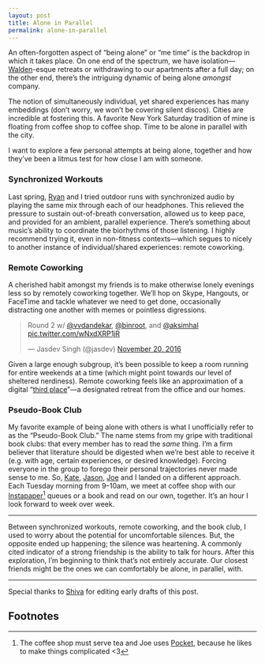 ```yaml
---
layout: post
title: Alone in Parallel
permalink: alone-in-parallel
---
```


An often-forgotten aspect of “being alone” or “me time” is the backdrop in which it takes place. On one end of the spectrum, we have isolation—[Walden](https://en.wikipedia.org/wiki/Walden)-esque retreats or withdrawing to our apartments after a full day; on the other end, there’s the intriguing dynamic of being alone _amongst_ company.

The notion of simultaneously individual, yet shared experiences has many embeddings (don’t worry, we won’t be covering silent discos). Cities are incredible at fostering this. A favorite New York Saturday tradition of mine is floating from coffee shop to coffee shop. Time to be alone in parallel with the city.

I want to explore a few personal attempts at being alone, together and how they’ve been a litmus test for how close I am with someone.

### Synchronized Workouts

Last spring, [Ryan](https://twitter.com/ryandawidjan) and I tried outdoor runs with synchronized audio by playing the same mix through each of our headphones. This relieved the pressure to sustain out-of-breath conversation, allowed us to keep pace, and provided for an ambient, parallel experience. There’s something about music’s ability to coordinate the biorhythms of those listening. I highly recommend trying it, even in non-fitness contexts—which segues to nicely to another instance of individual/shared experiences: remote coworking.

### Remote Coworking

A cherished habit amongst my friends is to make otherwise lonely evenings less so by remotely coworking together. We’ll hop on Skype, Hangouts, or FaceTime and tackle whatever we need to get done, occasionally distracting one another with memes or pointless digressions.

<blockquote class="twitter-tweet" data-lang="en"><p lang="en" dir="ltr">Round 2 w/ <a href="https://twitter.com/vvdandekar?ref_src=twsrc%5Etfw">@vvdandekar</a>, <a href="https://twitter.com/binroot?ref_src=twsrc%5Etfw">@binroot</a>, and <a href="https://twitter.com/aksimhal?ref_src=twsrc%5Etfw">@aksimhal</a> <a href="https://t.co/wNxdXRP1jR">pic.twitter.com/wNxdXRP1jR</a></p>&mdash; Jasdev Singh (@jasdev) <a href="https://twitter.com/jasdev/status/800469476600909824?ref_src=twsrc%5Etfw">November 20, 2016</a></blockquote> <script async src="https://platform.twitter.com/widgets.js" charset="utf-8"></script> 

Given a large enough subgroup, it’s been possible to keep a room running for entire weekends at a time (which might point towards our level of sheltered nerdiness). Remote coworking feels like an approximation of a digital “[third place](https://www.wsj.com/articles/SB115885721556770219)”—a designated retreat from the office and our homes.

### Pseudo-Book Club

My favorite example of being alone with others is what I unofficially refer to as the “Pseudo-Book Club.” The name stems from my gripe with traditional book clubs: that every member has to read the _same_ thing. I’m a firm believer that literature should be digested when we’re best able to receive it (e.g. with age, certain experiences, or desired knowledge). Forcing everyone in the group to forego their personal trajectories never made sense to me. So, [Kate](https://twitter.com/katelikestoread), [Jason](https://twitter.com/jasonbrennan), [Joe](https://twitter.com/mergesort) and I landed on a different approach. Each Tuesday morning from 9–10am, we meet at coffee shop with our [Instapaper](http://instapaper.com)[^1] queues or a book and read on our own, together. It’s an hour I look forward to week over week.

---

Between synchronized workouts, remote coworking, and the book club, I used to worry about the potential for uncomfortable silences. But, the opposite ended up happening; the silence was heartening. A commonly cited indicator of a strong friendship is the ability to talk for hours. After this exploration, I’m beginning to think that’s not entirely accurate. Our closest friends might be the ones we can comfortably be alone, in parallel, with.

---

Special thanks to [Shiva](https://twitter.com/ShivaKilaru) for editing early drafts of this post.

## Footnotes

[^1]: The coffee shop must serve tea and Joe uses [Pocket](https://getpocket.com), because he likes to make things complicated <3
